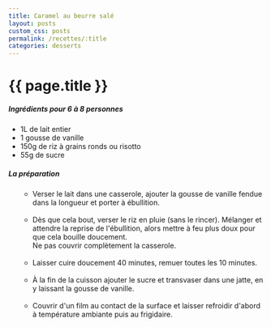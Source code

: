 ```yaml
---
title: Caramel au beurre salé
layout: posts
custom_css: posts
permalink: /recettes/:title
categories: desserts
---
```


# {{ page.title }}

##### Ingrédients pour 6 à 8 personnes

- 1L de lait entier
- 1 gousse de vanille
- 150g de riz à grains ronds ou risotto
- 55g de sucre

##### La préparation

<ul id="prepa">

<section id="categories" markdown="1">

- Verser le lait dans une casserole, ajouter la gousse de vanille fendue dans la longueur et porter à ébullition.<br><br>
- Dès que cela bout, verser le riz en pluie (sans le rincer). Mélanger et attendre la reprise de l'ébullition, alors mettre à feu plus doux pour que cela bouille doucement.<br>
Ne pas couvrir complètement la casserole.<br><br>
- Laisser cuire doucement 40 minutes, remuer toutes les 10 minutes.<br><br>
- À la fin de la cuisson ajouter le sucre et transvaser dans une jatte, en y laissant la gousse de vanille.<br><br>
- Couvrir d'un film au contact de la surface et laisser refroidir d'abord à température ambiante puis au frigidaire.

</section>

</ul>